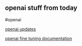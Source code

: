 ## openai stuff from today
#openai


[openai updates](https://openai.com/blog/new-models-and-developer-products-announced-at-devday?itm_source=tldrai)

[openai fine tuning documentation](https://platform.openai.com/docs/api-reference/fine-tunes/create)

